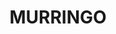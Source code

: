 ---
lastmod: '2025-04-06T06:05:20+00:00'
latitude: -34.378631
layout: suburb
longitude: 148.797264
postcode: '2586'
state: NSW
title: MURRINGO
url: /nsw/murringo/
---